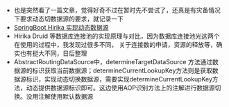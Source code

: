 - 也是突然看了一篇文章，觉得好奇不过在暂时先不尝试了，还真是有灾备情况下要求动态切数据源的要求，就记录一下
- [SpringBoot Hirika 实现动态数据源](https://www.jianshu.com/p/eb4114b25d22)
- Hirika Druid 等数据库连接池的实现原理与对比，因为数据库连接池光这两个在使用的过程中，我发现过很多不同， 关于连接数的申请，资源的释放等，确实也有挺大不同，日后整理
- AbstractRoutingDataSource中，determineTargetDataSource 方法通过数据源的标识获取当前数据源；determineCurrentLookupKey方法则是获取数据源标识，实现动态切换数据源，需要实现determineCurrentLookupKey方法，动态提供数据源标识即可。这边使用AOP识别方法上的注解进行数据源切换。没用注解使用默认数据源
